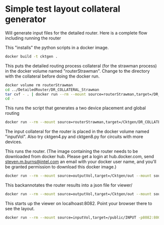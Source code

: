 # Simple test layout collateral generator

Will generate input files for the detailed router. Here is a complete flow including running the router


This "installs" the python scripts in a docker image.
````bash
docker build -t cktgen .
````

This puts the detailed routing process collateral (for the strawman process) in the docker volume named "routerStrawman". Change to the directory with the collateral before doing the docker run.
````bash
docker volume rm routerStrawman
cd ../DetailedRouter/DR_COLLATERAL_Strawman
tar cvf - . | docker run --rm --mount source=routerStrawman,target=/DR_COLLATERAL -i ubuntu bash -c "cd DR_COLLATERAL; tar xvf -"
cd -
````

This runs the script that generates a two device placement and global routing
````bash
docker run --rm --mount source=routerStrawman,target=/Cktgen/DR_COLLATERAL --mount source=inputVol,target=/Cktgen/INPUT cktgen bash -c "source /sympy/bin/activate; cd /Cktgen; python cktgen.py -n mydesign --route"
````
The input collateral for the router is placed in the docker volume named "inputVol". Also try cktgen4.py and cktgen8.py for circuits with more devices.


This runs the router. (The image containing the router needs to be downloaded from docker hub. Please get a login at hub.docker.com, send steven.m.burns@intel.com an email with your docker user name, and you'll be granted permission to download this docker image.)
````bash
docker run --rm --mount source=outputVol,target=/Cktgen/out --mount source=inputVol,target=/Cktgen/INPUT --mount source=routerStrawman,target=/Cktgen/DR_COLLATERAL darpaalign/detailed_router bash -c "cd /Cktgen; amsr.exe -file INPUT/ctrl.txt"
````

This backannotates the router results into a json file for viewer/
````bash
docker run --rm --mount source=outputVol,target=/Cktgen/out --mount source=inputVol,target=/Cktgen/INPUT --mount source=routerStrawman,target=/Cktgen/DR_COLLATERAL cktgen bash -c "source /sympy/bin/activate; cd /Cktgen; python cktgen.py --consume_results -n mydesign"
````

This starts up the viewer on localhoast:8082. Point your browser there to see the layout.
````bash
docker run --rm --mount source=inputVol,target=/public/INPUT -p8082:8000 -d viewer_image /bin/bash -c "source /sympy/bin/activate; cd /public; python -m http.server"
````
